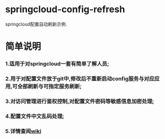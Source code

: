 # springcloud-config-refresh
springcloud配置自动刷新示例.

# 简单说明
### 1.适用于对springcloud一套有简单了解人员;
### 2.用于对配置文件放于git中,修改后不重新启动config服务与对应应用,可全部刷新与可指定服务刷新;
### 3.对访问管理进行鉴权控制,对配置文件密码等敏感信息加密处理;
### 4.配置文件中文乱码处理;
### 5.详情查阅<a href="https://github.com/gefangyu/springcloud-config-refresh/wiki">wiki</a>

